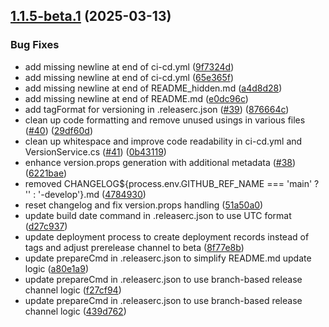 ## [1.1.5-beta.1](https://github.com/leszekszpunar/CardActions.Api/compare/v1.1.4...v1.1.5-beta.1) (2025-03-13)


### Bug Fixes

* add missing newline at end of ci-cd.yml ([9f7324d](https://github.com/leszekszpunar/CardActions.Api/commit/9f7324dc45c58fbccf876fc8c898ab5e300edd8c))
* add missing newline at end of ci-cd.yml ([65e365f](https://github.com/leszekszpunar/CardActions.Api/commit/65e365f5eea265d201c4730c1a2352ed7a371b71))
* add missing newline at end of README_hidden.md ([a4d8d28](https://github.com/leszekszpunar/CardActions.Api/commit/a4d8d281db69b8d787ed888c827448778aa53383))
* add missing newline at end of README.md ([e0dc96c](https://github.com/leszekszpunar/CardActions.Api/commit/e0dc96c26b83f375a1c643179b07699f31c62c6b))
* add tagFormat for versioning in .releaserc.json ([#39](https://github.com/leszekszpunar/CardActions.Api/issues/39)) ([876664c](https://github.com/leszekszpunar/CardActions.Api/commit/876664c6f4adeae5b01596045048bb73ffbb5a04))
* clean up code formatting and remove unused usings in various files ([#40](https://github.com/leszekszpunar/CardActions.Api/issues/40)) ([29df60d](https://github.com/leszekszpunar/CardActions.Api/commit/29df60d5375ff29aa2808af416a3730180400e8d))
* clean up whitespace and improve code readability in ci-cd.yml and VersionService.cs ([#41](https://github.com/leszekszpunar/CardActions.Api/issues/41)) ([0b43119](https://github.com/leszekszpunar/CardActions.Api/commit/0b43119e8f4cfe1e5c20bd5b09cf8db0f84aabbd))
* enhance version.props generation with additional metadata ([#38](https://github.com/leszekszpunar/CardActions.Api/issues/38)) ([6221bae](https://github.com/leszekszpunar/CardActions.Api/commit/6221bae51d1490c612e9c585ad181a517e7b9243))
* removed CHANGELOG${process.env.GITHUB_REF_NAME === 'main' ? '' : '-develop'}.md ([4784930](https://github.com/leszekszpunar/CardActions.Api/commit/4784930c053a184467cd44fa6df547ab917cc806))
* reset changelog and fix version.props handling ([51a50a0](https://github.com/leszekszpunar/CardActions.Api/commit/51a50a0476b8f4fb23dc4376c84fe6947d265c59))
* update build date command in .releaserc.json to use UTC format ([d27c937](https://github.com/leszekszpunar/CardActions.Api/commit/d27c9375f20c5e423b54426d64ad4782c62f5fc3))
* update deployment process to create deployment records instead of tags and adjust prerelease channel to beta ([8f77e8b](https://github.com/leszekszpunar/CardActions.Api/commit/8f77e8bd00f1422402805e093c8ff798b13a8fcd))
* update prepareCmd in .releaserc.json to simplify README.md update logic ([a80e1a9](https://github.com/leszekszpunar/CardActions.Api/commit/a80e1a97635a704133c505be251ddc3adf79a37b))
* update prepareCmd in .releaserc.json to use branch-based release channel logic ([f27cf94](https://github.com/leszekszpunar/CardActions.Api/commit/f27cf94105d413416f9e984dcf5c43f2837f6cdd))
* update prepareCmd in .releaserc.json to use branch-based release channel logic ([439d762](https://github.com/leszekszpunar/CardActions.Api/commit/439d762ff54c2501763d59fa7e30824824120193))
